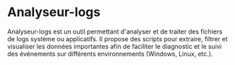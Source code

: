 # Analyseur-logs
Analyseur-logs est un outil permettant d'analyser et de traiter des fichiers de logs système ou applicatifs. Il propose des scripts pour extraire, filtrer et visualiser les données importantes afin de faciliter le diagnostic et le suivi des événements sur différents environnements (Windows, Linux, etc.).